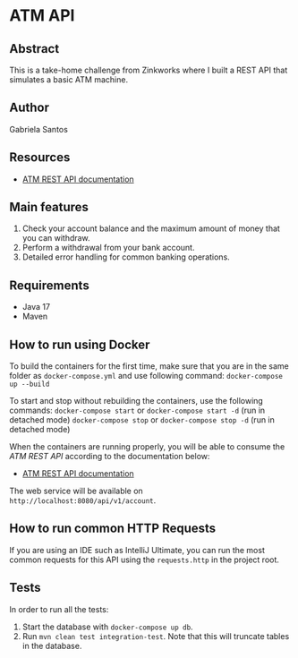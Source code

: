 # ATM API
## Abstract
This is a take-home challenge from Zinkworks where I built a REST API that simulates a basic ATM machine.

## Author
Gabriela Santos

## Resources
* [ATM REST API documentation](http://localhost:8080/swagger-ui/index.html)

## Main features
1. Check your account balance and the maximum amount of money that you can withdraw.
2. Perform a withdrawal from your bank account.
3. Detailed error handling for common banking operations.

## Requirements
* Java 17
* Maven

## How to run using Docker

To build the containers for the first time, make sure that you are in the same folder as `docker-compose.yml` and use following command:
`docker-compose up --build`

To start and stop without rebuilding the containers, use the following commands:
`docker-compose start` or `docker-compose start -d` (run in detached mode)
`docker-compose stop` or `docker-compose stop -d` (run in detached mode)

When the containers are running properly, you will be able to consume the *ATM REST API* according to the documentation below:

* [ATM REST API documentation](http://localhost:8080/swagger-ui.html#/)

The web service will be available on `http://localhost:8080/api/v1/account`.

## How to run common HTTP Requests
If you are using an IDE such as IntelliJ Ultimate, you can run the most common requests for this API using the `requests.http` in the project root.

## Tests
In order to run all the tests:
1. Start the database with `docker-compose up db`.
2. Run `mvn clean test integration-test`. Note that this will truncate tables in the database.
